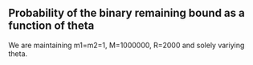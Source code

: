 ## Probability of the binary remaining bound as a function of theta

We are maintaining m1=m2=1, M=1000000, R=2000 and solely variying theta.
